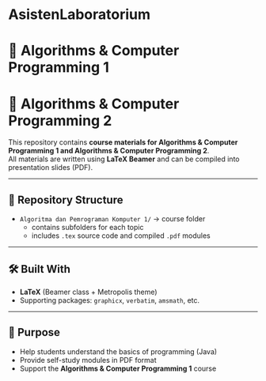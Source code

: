 # AsistenLaboratorium

# 📘 Algorithms & Computer Programming 1
# 📘 Algorithms & Computer Programming 2

This repository contains **course materials for Algorithms & Computer Programming 1 and Algorithms & Computer Programming 2**.  
All materials are written using **LaTeX Beamer** and can be compiled into presentation slides (PDF).  

---

## 📂 Repository Structure
- `Algoritma dan Pemrograman Komputer 1/` → course folder  
  - contains subfolders for each topic  
  - includes `.tex` source code and compiled `.pdf` modules  

---

## 🛠️ Built With
- **LaTeX** (Beamer class + Metropolis theme)  
- Supporting packages: `graphicx`, `verbatim`, `amsmath`, etc.  

---

## 🎯 Purpose
- Help students understand the basics of programming (Java)  
- Provide self-study modules in PDF format  
- Support the **Algorithms & Computer Programming 1** course  
